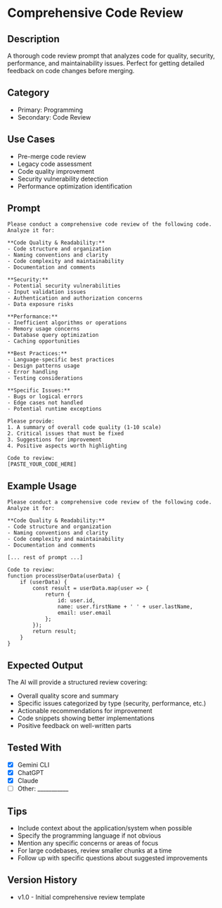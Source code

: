 # Comprehensive Code Review

## Description

A thorough code review prompt that analyzes code for quality, security, performance, and maintainability issues. Perfect for getting detailed feedback on code changes before merging.

## Category

- Primary: Programming
- Secondary: Code Review

## Use Cases

- Pre-merge code review
- Legacy code assessment
- Code quality improvement
- Security vulnerability detection
- Performance optimization identification

## Prompt

```text
Please conduct a comprehensive code review of the following code. Analyze it for:

**Code Quality & Readability:**
- Code structure and organization
- Naming conventions and clarity
- Code complexity and maintainability
- Documentation and comments

**Security:**
- Potential security vulnerabilities
- Input validation issues
- Authentication and authorization concerns
- Data exposure risks

**Performance:**
- Inefficient algorithms or operations
- Memory usage concerns
- Database query optimization
- Caching opportunities

**Best Practices:**
- Language-specific best practices
- Design patterns usage
- Error handling
- Testing considerations

**Specific Issues:**
- Bugs or logical errors
- Edge cases not handled
- Potential runtime exceptions

Please provide:
1. A summary of overall code quality (1-10 scale)
2. Critical issues that must be fixed
3. Suggestions for improvement
4. Positive aspects worth highlighting

Code to review:
[PASTE_YOUR_CODE_HERE]
```

## Example Usage

```text
Please conduct a comprehensive code review of the following code. Analyze it for:

**Code Quality & Readability:**
- Code structure and organization
- Naming conventions and clarity
- Code complexity and maintainability
- Documentation and comments

[... rest of prompt ...]

Code to review:
function processUserData(userData) {
    if (userData) {
        const result = userData.map(user => {
            return {
                id: user.id,
                name: user.firstName + ' ' + user.lastName,
                email: user.email
            };
        });
        return result;
    }
}
```

## Expected Output

The AI will provide a structured review covering:

- Overall quality score and summary
- Specific issues categorized by type (security, performance, etc.)
- Actionable recommendations for improvement
- Code snippets showing better implementations
- Positive feedback on well-written parts

## Tested With

- [x] Gemini CLI
- [x] ChatGPT
- [x] Claude
- [ ] Other: ___________

## Tips

- Include context about the application/system when possible
- Specify the programming language if not obvious
- Mention any specific concerns or areas of focus
- For large codebases, review smaller chunks at a time
- Follow up with specific questions about suggested improvements

## Version History

- v1.0 - Initial comprehensive review template
